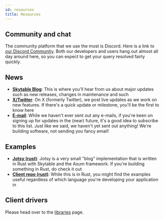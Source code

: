 ```yaml
---
id: resources
title: Resources
---
```


## Community and chat

The community platform that we use the most is Discord. Here is a link to [our Discord Community](https://discord.gg/QptWFdx). 
Both our developers and users hang out almost all day around here, so you can expect to get your query resolved fairly quickly.

## News

- [**Skytable Blog**](https://blog.skytable.io): This is where you'll hear from us about major updates such as new releases, changes in maintenance and such
- [**X/Twitter**](https://twitter.com/skytabledb): On X (formerly Twitter), we post live updates as we work on new features. If there's a quick update or milestone, you'll be the first to know here
- [**E-mail**](https://cdn.forms-content.sg-form.com/e4a9719e-d94e-11eb-89d2-9232e6ded8b5): While we haven't ever sent out any e-mails, if you're keen on signing up for updates in the (near) future, it's a good idea to subscribe to this list. Just like we said, we haven't yet sent out anything! We're building software, not sending you fancy email!

## Examples

- [**Jotsy (rust)**](https://github.com/ohsayan/jotsy): Jotsy is a very small "blog" implementation that is written in Rust with Skytable and the Axum framework. If you're building something in Rust, do check it out
- [**Client repo (rust)**](https://github.com/skytable/client-rust): While this is in Rust, you might find the examples useful regardless of which language you're developing your application in


## Client drivers

Please head over to the [libraries](libraries) page.
